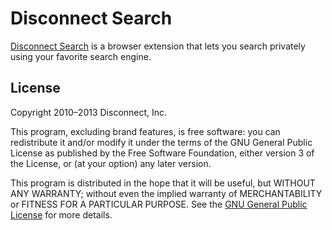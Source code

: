 # Disconnect Search

[Disconnect Search](https://www.disconnect.me/search) is a browser extension
that lets you search privately using your favorite search engine.

## License

Copyright 2010–2013 Disconnect, Inc.

This program, excluding brand features, is free software: you can redistribute
it and/or modify it under the terms of the GNU General Public License as
published by the Free Software Foundation, either version 3 of the License, or
(at your option) any later version.

This program is distributed in the hope that it will be useful, but WITHOUT ANY
WARRANTY; without even the implied warranty of MERCHANTABILITY or FITNESS FOR A
PARTICULAR PURPOSE. See the
[GNU General Public License](https://www.gnu.org/licenses/gpl.html) for more
details.
